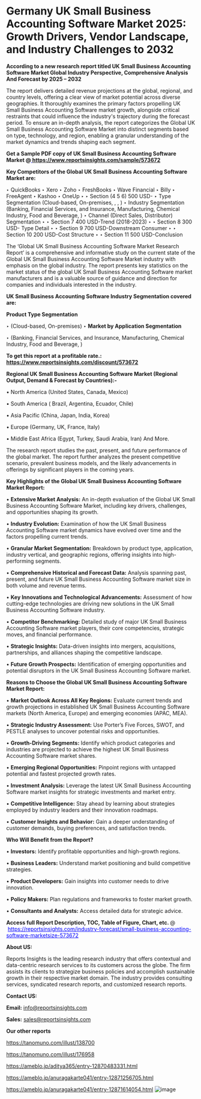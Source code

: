 # Germany UK Small Business Accounting Software Market 2025: Growth Drivers, Vendor Landscape, and Industry Challenges to 2032

<strong>According to a new research report titled UK Small Business Accounting Software Market Global Industry Perspective, Comprehensive Analysis And Forecast by 2025 – 2032</strong>

The report delivers detailed revenue projections at the global, regional, and country levels, offering a clear view of market potential across diverse geographies. It thoroughly examines the primary factors propelling UK Small Business Accounting Software market growth, alongside critical restraints that could influence the industry's trajectory during the forecast period. To ensure an in-depth analysis, the report categorizes the Global UK Small Business Accounting Software Market into distinct segments based on type, technology, and region, enabling a granular understanding of the market dynamics and trends shaping each segment.

<strong>Get a Sample PDF copy of UK Small Business Accounting Software Market </strong><strong>@<a href=https://www.reportsinsights.com/sample/573672 style=color:#0000ff;> https://www.reportsinsights.com/sample/573672</a></strong></font>

<strong>Key Competitors of the Global UK Small Business Accounting Software Market are:</strong>

‣ QuickBooks
‣ Xero
‣ Zoho
‣ FreshBooks
‣ Wave Financial
‣ Billy
‣ FreeAgent
‣ Kashoo
‣ OneUp
‣ 
‣ Section (4 5 6) 500 USD-
‣ Type Segmentation (Cloud-based, On-premises, , , )
‣ Industry Segmentation (Banking, Financial Services, and Insurance, Manufacturing, Chemical Industry, Food and Beverage, )
‣ Channel (Direct Sales, Distributor) Segmentation
‣ 
‣ Section 7 400 USD-Trend (2018-2023)
‣ 
‣ Section 8 300 USD- Type Detail
‣ 
‣ Section 9 700 USD-Downstream Consumer
‣ 
‣ Section 10 200 USD-Cost Structure
‣ 
‣ Section 11 500 USD-Conclusion

The ‘Global UK Small Business Accounting Software Market Research Report’ is a comprehensive and informative study on the current state of the Global UK Small Business Accounting Software Market industry with emphasis on the global industry. The report presents key statistics on the market status of the global UK Small Business Accounting Software market manufacturers and is a valuable source of guidance and direction for companies and individuals interested in the industry.

<strong>UK Small Business Accounting Software Industry Segmentation covered are:</strong>

<strong>Product Type Segmentation</strong>

‣ (Cloud-based, On-premises)
‣ 
<strong>Market by Application Segmentation</strong>

‣ (Banking, Financial Services, and Insurance, Manufacturing, Chemical Industry, Food and Beverage, )

<strong>To get this report at a profitable rate.: <a href=https://www.reportsinsights.com/discount/573672 style=color:#0000ff;>https://www.reportsinsights.com/discount/573672</a></strong></font>

<strong>Regional UK Small Business Accounting Software Market (Regional Output, Demand &amp; Forecast by Countries):-</strong>

• North America (United States, Canada, Mexico)

• South America ( Brazil, Argentina, Ecuador, Chile)

• Asia Pacific (China, Japan, India, Korea)

• Europe (Germany, UK, France, Italy)

• Middle East Africa (Egypt, Turkey, Saudi Arabia, Iran) And More.

The research report studies the past, present, and future performance of the global market. The report further analyzes the present competitive scenario, prevalent business models, and the likely advancements in offerings by significant players in the coming years.

<strong>Key Highlights of the Global UK Small Business Accounting Software Market Report:</strong>

• <strong>Extensive Market Analysis:</strong> An in-depth evaluation of the Global UK Small Business Accounting Software Market, including key drivers, challenges, and opportunities shaping its growth.

• <strong>Industry Evolution:</strong> Examination of how the UK Small Business Accounting Software market dynamics have evolved over time and the factors propelling current trends.

• <strong>Granular Market Segmentation:</strong> Breakdown by product type, application, industry vertical, and geographic regions, offering insights into high-performing segments.

• <strong>Comprehensive Historical and Forecast Data:</strong> Analysis spanning past, present, and future UK Small Business Accounting Software market size in both volume and revenue terms.

• <strong>Key Innovations and Technological Advancements:</strong> Assessment of how cutting-edge technologies are driving new solutions in the UK Small Business Accounting Software industry.

• <strong>Competitor Benchmarking:</strong> Detailed study of major UK Small Business Accounting Software market players, their core competencies, strategic moves, and financial performance.

• <strong>Strategic Insights:</strong> Data-driven insights into mergers, acquisitions, partnerships, and alliances shaping the competitive landscape.

• <strong>Future Growth Prospects:</strong> Identification of emerging opportunities and potential disruptors in the UK Small Business Accounting Software market.

<strong>Reasons to Choose the Global UK Small Business Accounting Software Market Report:</strong>

• <strong>Market Outlook Across All Key Regions:</strong> Evaluate current trends and growth projections in established UK Small Business Accounting Software markets (North America, Europe) and emerging economies (APAC, MEA).

• <strong>Strategic Industry Assessment:</strong> Use Porter’s Five Forces, SWOT, and PESTLE analyses to uncover potential risks and opportunities.

• <strong>Growth-Driving Segments:</strong> Identify which product categories and industries are projected to achieve the highest UK Small Business Accounting Software market shares.

• <strong>Emerging Regional Opportunities:</strong> Pinpoint regions with untapped potential and fastest projected growth rates.

• <strong>Investment Analysis:</strong> Leverage the latest UK Small Business Accounting Software market insights for strategic investments and market entry.

• <strong>Competitive Intelligence:</strong> Stay ahead by learning about strategies employed by industry leaders and their innovation roadmaps.

• <strong>Customer Insights and Behavior:</strong> Gain a deeper understanding of customer demands, buying preferences, and satisfaction trends.

<strong>Who Will Benefit from the Report?</strong>

• <strong>Investors:</strong> Identify profitable opportunities and high-growth regions.

• <strong>Business Leaders:</strong> Understand market positioning and build competitive strategies.

• <strong>Product Developers:</strong> Gain insights into customer needs to drive innovation.

• <strong>Policy Makers:</strong> Plan regulations and frameworks to foster market growth.

• <strong>Consultants and Analysts:</strong> Access detailed data for strategic advice.
</ul>
<strong>Access full Report Description, TOC, Table of Figure, Chart, etc. </strong>@  <a href=https://reportsinsights.com/industry-forecast/small-business-accounting-software-marketsize-573672 style=color:#0000ff;>https://reportsinsights.com/industry-forecast/small-business-accounting-software-marketsize-573672</a></font>

<strong><strong>About US</strong>:</strong>

Reports Insights is the leading research industry that offers contextual and data-centric research services to its customers across the globe. The firm assists its clients to strategize business policies and accomplish sustainable growth in their respective market domain. The industry provides consulting services, syndicated research reports, and customized research reports.

<strong>Contact US:</strong>

<p class=""""><b>Email:</b> <a href=mailto:info@reportsinsights.com>info@reportsinsights.com</a></p>
<p class=""""><b>Sales:</b> <a href=mailto:sales@reportsinsights.com>sales@reportsinsights.com</a></p>

<strong>Our other reports</strong>

<a href=https://tanomuno.com/illust/138700>https://tanomuno.com/illust/138700</a>

<a href=https://tanomuno.com/illust/176958>https://tanomuno.com/illust/176958</a>

<a href=https://ameblo.jp/aditya365/entry-12870483331.html>https://ameblo.jp/aditya365/entry-12870483331.html</a>

<a href=https://ameblo.jp/anuragakarte041/entry-12871256705.html>https://ameblo.jp/anuragakarte041/entry-12871256705.html</a>

<a href=https://ameblo.jp/anuragakarte041/entry-12871614054.html>https://ameblo.jp/anuragakarte041/entry-12871614054.html</a>
![image](https://github.com/user-attachments/assets/d97bbb8a-e595-440f-87f0-41726941eda7)
